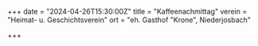 +++
date = "2024-04-26T15:30:00Z"
title = "Kaffeenachmittag"
verein = "Heimat- u. Geschichtsverein"
ort = "eh. Gasthof \"Krone\", Niederjosbach"

+++
